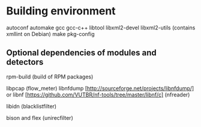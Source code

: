 # Building environment

autoconf
automake
gcc
gcc-c++
libtool
libxml2-devel
libxml2-utils (contains xmllint on Debian)
make
pkg-config

## Optional dependencies of modules and detectors

rpm-build (build of RPM packages)

libpcap (flow_meter)
libnfdump [http://sourceforge.net/projects/libnfdump/] or libnf [https://github.com/VUTBR/nf-tools/tree/master/libnf/c] (nfreader)

libidn (blacklistfilter)

bison and flex (unirecfilter)

